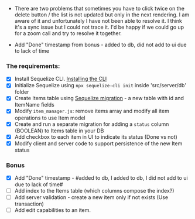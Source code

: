 - There are two problems that sometimes you have to click twice on the delete button / the list is not updated but only in the next rendering.
  I am aware of it and unfortunately I have not been able to resolve it. I think it's a sync issue but I could not trace it. I'd be happy if we could go up for a zoom call and try to resolve it together.

- Add "Done" timestamp from bonus - added to db, did not add to ui due to lack of time

### The requirements:

- [x] Install Sequelize CLI. [Installing the CLI](https://sequelize.org/docs/v6/other-topics/migrations/)
- [x] Initialize Sequelize using `npx sequelize-cli init` inside 'src/server/db' folder
- [x] Create Items table using [Sequelize migration](https://sequelize.org/docs/v6/other-topics/migrations/#creating-the-first-model-and-migration) - a new table with id and ItemName fields
- [x] Modify `item_manager.js`: remove items array and modify all item operations to use Item model
- [x] Create and run a separate migration for adding a `status` column (BOOLEAN) to Items table in your DB
- [x] Add checkbox to each item in UI to indicate its status (Done vs not)
- [x] Modify client and server code to support persistence of the new Item status

### Bonus

- [x] Add "Done" timestamp - #added to db, I added to db, I did not add to ui due to lack of time#
- [ ] Add index to the Items table (which columns compose the index?)
- [ ] Add server validation - create a new item only if not exists (Use transaction)
- [ ] Add edit capabilities to an item.

